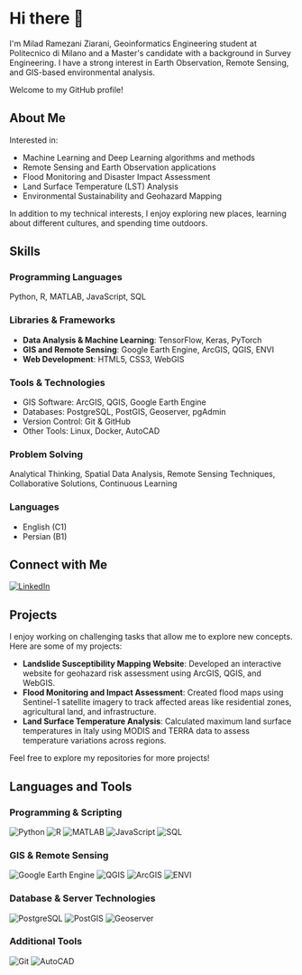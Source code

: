 # Hi there 👋
I'm Milad Ramezani Ziarani, Geoinformatics Engineering student at Politecnico di Milano and a Master's candidate with a background in Survey Engineering. I have a strong interest in Earth Observation, Remote Sensing, and GIS-based environmental analysis.

Welcome to my GitHub profile!

## About Me
Interested in:

- Machine Learning and Deep Learning algorithms and methods
- Remote Sensing and Earth Observation applications
- Flood Monitoring and Disaster Impact Assessment
- Land Surface Temperature (LST) Analysis
- Environmental Sustainability and Geohazard Mapping

In addition to my technical interests, I enjoy exploring new places, learning about different cultures, and spending time outdoors.

## Skills

### Programming Languages
Python, R, MATLAB, JavaScript, SQL

### Libraries & Frameworks
- **Data Analysis & Machine Learning**: TensorFlow, Keras, PyTorch
- **GIS and Remote Sensing**: Google Earth Engine, ArcGIS, QGIS, ENVI
- **Web Development**: HTML5, CSS3, WebGIS

### Tools & Technologies
- GIS Software: ArcGIS, QGIS, Google Earth Engine
- Databases: PostgreSQL, PostGIS, Geoserver, pgAdmin
- Version Control: Git & GitHub
- Other Tools: Linux, Docker, AutoCAD

### Problem Solving
Analytical Thinking, Spatial Data Analysis, Remote Sensing Techniques, Collaborative Solutions, Continuous Learning

### Languages
- English (C1)
- Persian (B1)

## Connect with Me
[![LinkedIn](https://img.shields.io/badge/LinkedIn-0A66C2?style=for-the-badge&logo=linkedin&logoColor=white)](https://www.linkedin.com/in/milad-ramezani-ziarani-299b23100/)

## Projects
I enjoy working on challenging tasks that allow me to explore new concepts. Here are some of my projects:

- **Landslide Susceptibility Mapping Website**: Developed an interactive website for geohazard risk assessment using ArcGIS, QGIS, and WebGIS.
- **Flood Monitoring and Impact Assessment**: Created flood maps using Sentinel-1 satellite imagery to track affected areas like residential zones, agricultural land, and infrastructure.
- **Land Surface Temperature Analysis**: Calculated maximum land surface temperatures in Italy using MODIS and TERRA data to assess temperature variations across regions.

Feel free to explore my repositories for more projects!

## Languages and Tools

### Programming & Scripting
![Python](https://img.shields.io/badge/Python-3776AB?style=for-the-badge&logo=python&logoColor=white)
![R](https://img.shields.io/badge/R-276DC3?style=for-the-badge&logo=r&logoColor=white)
![MATLAB](https://img.shields.io/badge/MATLAB-0076A8?style=for-the-badge&logo=mathworks&logoColor=white)
![JavaScript](https://img.shields.io/badge/JavaScript-F7DF1E?style=for-the-badge&logo=javascript&logoColor=black)
![SQL](https://img.shields.io/badge/SQL-4479A1?style=for-the-badge&logo=postgresql&logoColor=white)

### GIS & Remote Sensing
![Google Earth Engine](https://img.shields.io/badge/Google%20Earth%20Engine-34A853?style=for-the-badge&logo=google-earth&logoColor=white)
![QGIS](https://img.shields.io/badge/QGIS-3A8B3F?style=for-the-badge&logo=qgis&logoColor=white)
![ArcGIS](https://img.shields.io/badge/ArcGIS-007A87?style=for-the-badge&logo=esri&logoColor=white)
![ENVI](https://img.shields.io/badge/ENVI-007A87?style=for-the-badge&logo=hexagon&logoColor=white)

### Database & Server Technologies
![PostgreSQL](https://img.shields.io/badge/PostgreSQL-336791?style=for-the-badge&logo=postgresql&logoColor=white)
![PostGIS](https://img.shields.io/badge/PostGIS-4188C1?style=for-the-badge&logo=postgis&logoColor=white)
![Geoserver](https://img.shields.io/badge/Geoserver-48A484?style=for-the-badge&logo=geoserver&logoColor=white)

### Additional Tools
![Git](https://img.shields.io/badge/Git-F05032?style=for-the-badge&logo=git&logoColor=white)
![AutoCAD](https://img.shields.io/badge/AutoCAD-D70000?style=for-the-badge&logo=autodesk&logoColor=white)
